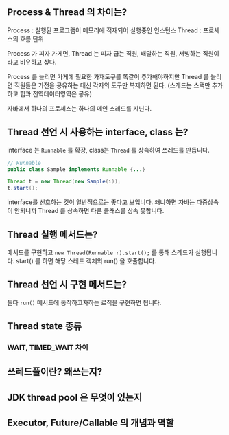 ## Process & Thread 의 차이는?

Process : 실행된 프로그램이 메모리에 적재되어 실행중인 인스턴스
Thread : 프로세스의 흐름 단위

Process 가 피자 가게면, Thread 는 피자 굽는 직원, 배달하는 직원, 서빙하는 직원이라고 비유하고 싶다.  

Process 를 늘리면 가게에 필요한 가재도구를 똑같이 추가해야하지만 Thread 를 늘리면 직원들은 가전을 공유하는 대신 각자의 도구만 복제하면 된다. 
(스레드는 스택만 추가하고 힙과 전역데이터영역은 공유)

자바에서 하나의 프로세스는 하나의 메인 스레드를 지닌다.


## Thread 선언 시 사용하는 interface, class 는?
interface 는 `Runnable` 를 확장, class는 `Thread` 를 상속하여 쓰레드를 만듭니다. 
```java
// Runnable
public class Sample implements Runnable {...}

Thread t = new Thread(new Sample(i));
t.start();
```
interface를 선호하는 것이 일반적으로는 좋다고 보입니다. 왜냐하면 자바는 다중상속이 안되니까 Thread 를 상속하면 다른 클래스를 상속 못합니다.


## Thread 실행 메서드는?
 메서드를 구현하고 `new Thread(Runnable r).start();` 를 통해 스레드가 실행됩니다.
 start() 를 하면 해당 스레드 객체의 run() 을 호출합니다.



## Thread 선언 시 구현 메서드는?
둘다 `run()` 메서드에 동작하고자하는 로직을 구현하면 됩니다.



## Thread state 종류




### WAIT, TIMED_WAIT 차이



## 쓰레드풀이란? 왜쓰는지?



## JDK thread pool 은 무엇이 있는지



## Executor, Future/Callable 의 개념과 역할
